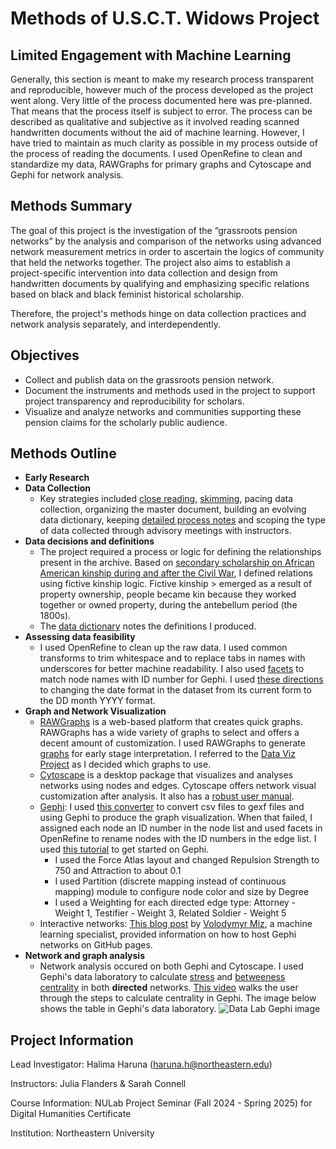 # Methods of U.S.C.T. Widows Project

## Limited Engagement with Machine Learning
Generally, this section is meant to make my research process transparent and reproducible, however much of the process developed as the project went along. Very little of the process documented here was pre-planned. That means that the process itself is subject to error. The process can be described as qualitative and subjective as it involved reading scanned handwritten documents without the aid of machine learning.
However, I have tried to maintain as much clarity as possible in my process outside of the process of reading the documents. I used OpenRefine to clean and standardize my data, RAWGraphs for primary graphs and Cytoscape and Gephi for network analysis.

## Methods Summary
The goal of this project is the investigation of the “grassroots pension networks” by the analysis and comparison of the networks using advanced network measurement metrics in order to ascertain the logics of community that held the networks together.
The project also aims to establish a project-specific intervention into data collection and design from handwritten documents by qualifying and emphasizing specific relations based on black and black feminist historical scholarship.

Therefore, the project's methods hinge on data collection practices and network analysis separately, and interdependently.

## Objectives
- Collect and publish data on the grassroots pension network.
- Document the instruments and methods used in the project to support project transparency and reproducibility for scholars.
- Visualize and analyze networks and communities supporting these pension claims for the scholarly public audience.

## Methods Outline
- **Early Research**
- **Data Collection**
    -  Key strategies included [close reading](https://history.byu.edu/close-reading#:~:text=Close%20reading%20is%20the%20careful,to%20answer%20a%20historical%20question.), [skimming](https://learningcenter.unc.edu/tips-and-tools/skimming/), pacing data collection, organizing the master document, building an evolving data dictionary, keeping [detailed process notes](https://docs.google.com/document/d/1htUY6QDQRN4LjNugiYYmG1AeRPxorzdNGG2QPiEU3Ns/edit?tab=t.0) and scoping the type of data collected through advisory meetings with instructors.
- **Data decisions and definitions**
    - The project required a process or logic for defining the relationships present in the archive. Based on [secondary scholarship on African American kinship during and after the Civil War](https://uncpress.org/book/9780807854761/the-claims-of-kinfolk/), I defined relations using fictive kinship logic. Fictive kinship > emerged as a result of property ownership, people became kin because they worked together or owned property, during the antebellum period (the 1800s).
    - The [data dictionary](https://docs.google.com/document/d/1m7fjO3q1YqrYe1gWYUqbTSkSrR1lrlFeIWDge9fDmgs/edit?tab=t.0#heading=h.gg928okkbku3) notes the definitions I produced. 
- **Assessing data feasibility**
    - I used OpenRefine to clean up the raw data. I used common transforms to trim whitespace and to replace tabs in names with underscores for better machine readability. I also used [facets](https://openrefine.org/docs/manual/facets) to match node names with ID number for Gephi. I used [these directions](https://librarycarpentry.github.io/lc-open-refine/10-data-transformation.html) to changing the date format in the dataset from its current form to the DD month YYYY format. 
- **Graph and Network Visualization**
    - [RAWGraphs](https://www.rawgraphs.io/) is a web-based platform that creates quick graphs. RAWGraphs has a wide variety of graphs to select and offers a decent amount of customization. I used RAWGraphs to generate [graphs](https://github.com/hharuna/usct-widows/tree/main/4.%20Graphs) for early stage interpretation. I referred to the [Data Viz Project](https://datavizproject.com/) as I decided which graphs to use.
    - [Cytoscape](https://cytoscape.org/) is a desktop package that visualizes and analyses networks using nodes and edges. Cytoscape offers network visual customization after analysis. It also has a [robust user manual](https://manual.cytoscape.org/en/stable/).
    - [Gephi](https://gephi.org/): I used [this converter](https://medialab.github.io/table2net/) to convert csv files to gexf files and using Gephi to produce the graph visualization. When that failed, I assigned each node an ID number in the node list and used facets in OpenRefine to rename nodes with the ID numbers in the edge list.  I used [this tutorial](https://gephi.org/tutorials/gephi-tutorial-quick_start.pdf) to get started on Gephi.
        - I used the Force Atlas layout and changed Repulsion Strength to 750 and Attraction to about 0.1
        - I used Partition (discrete mapping instead of continuous mapping) module to configure node color and size by Degree
        - I used a Weighting for each directed edge type: Attorney - Weight 1, Testifier - Weight 3, Related Soldier - Weight 5
    - Interactive networks: [This blog post](http://blog.miz.space/tutorial/2020/01/05/gephi-tutorial-sigma-js-plugin-publishing-interactive-graph-online/) by [Volodymyr Miz](https://www.linkedin.com/in/volodymyrmiz/), a machine learning specialist, provided information on how to host Gephi networks on GitHub pages.
- **Network and graph analysis**
    - Network analysis occured on both Gephi and Cytoscape. I used Gephi's data laboratory to calculate [stress](https://symbio6.nl/en/blog/analysis/stress-centrality) and [betweeness centrality](https://symbio6.nl/en/blog/analysis/betweenness-centrality) in both **directed** networks. [This video](https://www.youtube.com/watch?v=PuWNYB0u_gM) walks the user through the steps to calculate centrality in Gephi. The image below shows the table in Gephi's data laboratory.
![Data Lab Gephi image](https://github.com/hharuna/usct-widows/blob/main/1.%20Methods/Screenshot%202025-03-13%20at%203.56.58%E2%80%AFPM.png)


## Project  Information
Lead Investigator: Halima Haruna (haruna.h@northeastern.edu)

Instructors: Julia Flanders & Sarah Connell

Course Information: NULab Project Seminar (Fall 2024 - Spring 2025) for Digital Humanities Certificate

Institution: Northeastern University
